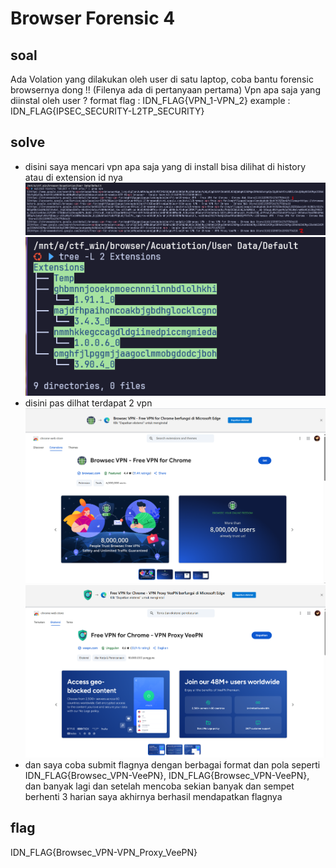 # Browser Forensic 4
## soal
Ada Volation yang dilakukan oleh user di satu laptop, coba bantu forensic browsernya dong !!
(Filenya ada di pertanyaan pertama)
Vpn apa saja yang diinstal oleh user ?
format flag : IDN_FLAG{VPN_1-VPN_2} example : IDN_FLAG{IPSEC_SECURITY-L2TP_SECURITY}

## solve
- disini saya mencari vpn apa saja yang di install bisa dilihat di history atau di extension id nya
  ![alt text](<images/Browser Forensic 4/image-2.png>)
  ![alt text](<images/Browser Forensic 4/image-1.png>)
- disini pas dilhat terdapat 2 vpn
  ![alt text](<images/Browser Forensic 4/image-3.png>)
  ![alt text](<images/Browser Forensic 4/image-4.png>)
- dan saya coba submit flagnya dengan berbagai format dan pola seperti IDN_FLAG{Browsec_VPN-VeePN}, IDN_FLAG{Browsec_VPN-VeePN}, dan banyak lagi dan setelah mencoba sekian banyak dan sempet berhenti 3 harian saya akhirnya berhasil mendapatkan flagnya

## flag
IDN_FLAG{Browsec_VPN-VPN_Proxy_VeePN}